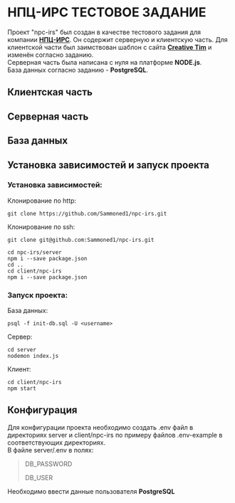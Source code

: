 # НПЦ-ИРС ТЕСТОВОЕ ЗАДАНИЕ

Проект "npc-irs" был создан в качестве тестового задания 
для компании [**НПЦ-ИРС**](http://npcirs.ru/). 
Он содержит серверную и клиентскую часть. Для клиентской части был заимствован 
шаблон с сайта [**Creative Tim**](https://www.creative-tim.com/) и изменён согласно заданию.  
Серверная часть была написана с нуля на платформе **NODE.js**.  
База данных согласно заданию - **PostgreSQL**.

## Клиентская часть

## Серверная часть

## База данных

## Установка зависимостей и запуск проекта

### Установка зависимостей:

Клонирование по http:

```shell
git clone https://github.com/Sammoned1/npc-irs.git
```

Клонирование по ssh:

```shell
git clone git@github.com:Sammoned1/npc-irs.git
```

```shell
cd npc-irs/server
npm i --save package.json
cd ..
cd client/npc-irs
npm i --save package.json
```

### Запуск проекта:

База данных:  

```shell
psql -f init-db.sql -U <username>
```

Сервер:

```shell
cd server
nodemon index.js
```

Клиент:

```shell
cd client/npc-irs
npm start
```

## Конфигурация

Для конфигурации проекта необходимо создать .env файл в директориях 
server и client/npc-irs по примеру файлов .env-example в соответствующих директориях.  
В файле server/.env в полях:  

> DB_PASSWORD  
>
> DB_USER  
  
Необходимо ввести данные пользователя **PostgreSQL**